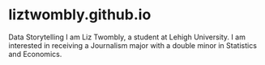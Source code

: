 # liztwombly.github.io
Data Storytelling
I am Liz Twombly, a student at Lehigh University. I am interested in receiving a Journalism major with a double minor in Statistics and Economics.  

